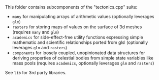 This folder contains subcomponents of the "tectonics.cpp" suite:
* `many` for manipulating arrays of arithmetic values (optionally leverages `glm`)
* `rasters` for storing maps of values on the surface of 3d meshes (requires `many` and `glm`)
* `academics` for side-effect-free utility functions expressing simple mathematic and scientific relationships ported from glsl (optionally leverages `glm` and `rasters`)
* `components` for loosely coupled, unopinionated data structures for deriving properties of celestial bodies from simple state variables like mass pools (requires `academics`, optionally leverages `glm` and `rasters`)

See `lib` for 3rd party libraries.